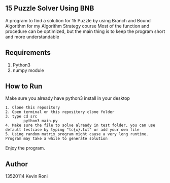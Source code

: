 ## 15 Puzzle Solver Using BNB
A program to find a solution for 15 Puzzle by using Branch and Bound Algorithm for my Algorithm Strategy course
Most of the function and procedure can be optimized, but the main thing is to keep the program short and more understandable

## Requirements
1. Python3
2. numpy module

## How to Run
Make sure you already have python3 install in your desktop
```
1. Clone this repository
2. Open terminal on this repository clone folder
3. type cd src
        python3 main.py
4. Make sure the file to solve already in test folder, you can use default testcase by typing "tc{x}.txt" or add your own file
5. Using random matrix program might cause a very long runtime. Program may take a while to generate solution
```
Enjoy the program.

## Author
13520114 Kevin Roni
